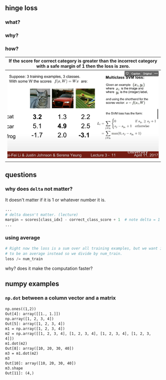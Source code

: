 
## hinge loss
### what?



### why?

### how?

If the score for correct category is greater than the incorrect category with a safe margin of 1 then the loss is zero.|
--- |
![](.readme_images/ec04e042.png) |





## questions

### why does `delta` not matter?
It doesn't matter if it is 1 or whatever number it is.
```python
...
# delta doesn't matter. (lecture)
margin = scores[class_idx] - correct_class_score + 1  # note delta = 1
...
```

### using average
```python
# Right now the loss is a sum over all training examples, but we want it
# to be an average instead so we divide by num_train.
loss /= num_train
```
why? does it make the computation faster?


## numpy examples


### `np.dot` between a column vector and a matrix

```
np.ones((1,2))
Out[4]: array([[1., 1.]])
np.array([1, 2, 3, 4])
Out[5]: array([1, 2, 3, 4])
m1 = np.array([1, 2, 3, 4])
m2 = np.array([[1, 2, 3, 4], [1, 2, 3, 4], [1, 2, 3, 4], [1, 2, 3, 4]])
m1.dot(m2)
Out[8]: array([10, 20, 30, 40])
m3 = m1.dot(m2)
m3
Out[10]: array([10, 20, 30, 40])
m3.shape
Out[11]: (4,)

```